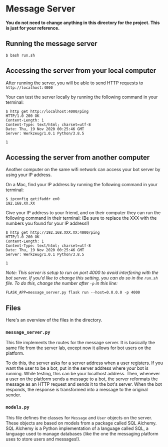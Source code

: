 # Message Server
**You do not need to change anything in this directory for the project. This is just for your reference.**

## Running the message server
```
$ bash run.sh
```

## Accessing the server from your local computer
After running the server, you will be able to send HTTP requests to `http://localhost:4000`

Your can test the server locally by running the following command in your terminal:
```
$ http get http://localhost:4000/ping
HTTP/1.0 200 OK
Content-Length: 1
Content-Type: text/html; charset=utf-8
Date: Thu, 19 Nov 2020 00:25:46 GMT
Server: Werkzeug/1.0.1 Python/3.8.5

1
```

## Accessing the server from another computer
Another computer on the same wifi network can access your bot server by using your IP address.

On a Mac, find your IP address by running the following command in your terminal:
```
$ ipconfig getifaddr en0
192.168.XX.XX
```

Give your IP address to your friend, and on their computer they can run the following command in their terminal:
(Be sure to replace the XXX with the numbers you found for your IP address!)
```
$ http get http://192.168.XXX.XX:4000/ping
HTTP/1.0 200 OK
Content-Length: 1
Content-Type: text/html; charset=utf-8
Date: Thu, 19 Nov 2020 00:25:46 GMT
Server: Werkzeug/1.0.1 Python/3.8.5

1
```

*Note: This server is setup to run on port 4000 to avoid interfering with the bot server. If you'd
like to change this setting, you can do so in the `run.sh` file. To do this, change the number after
`-p` in this line:*
```
FLASK_APP=message_server.py flask run --host=0.0.0.0 -p 4000
```

## Files
Here's an overview of the files in the directory.

### `message_server.py`
This file implements the routes for the message server. It is basically the same
file from the server lab, except now it allows for bot users on the platform.

To do this, the server asks for a server address when a user registers. If you want the user
to be a bot, put in the server address where your bot is running. While testing, this
can be your localhost address. Then, whenever a user on the platform sends a message to
a bot, the server reformats the message as an HTTP request and sends it to the bot's server.
When the bot responds, the response is transformed into a message to the original sender.

### `models.py`
This file defines the classes for `Message` and `User` objects on the server. These objects
are based on models from a package called SQL Alchemy. SQL Alchemy is a Python implementation
of a language called SQL, a language used to manage databases (like the one the messaging platform
uses to store users and messages!).
